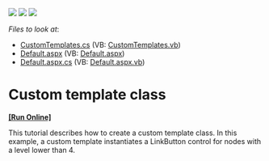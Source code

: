 <!-- default badges list -->
![](https://img.shields.io/endpoint?url=https://codecentral.devexpress.com/api/v1/VersionRange/128548394/13.1.4%2B)
[![](https://img.shields.io/badge/Open_in_DevExpress_Support_Center-FF7200?style=flat-square&logo=DevExpress&logoColor=white)](https://supportcenter.devexpress.com/ticket/details/E1)
[![](https://img.shields.io/badge/📖_How_to_use_DevExpress_Examples-e9f6fc?style=flat-square)](https://docs.devexpress.com/GeneralInformation/403183)
<!-- default badges end -->
<!-- default file list -->
*Files to look at*:

* [CustomTemplates.cs](./CS/WebSite/App_Code/TreeList/CustomTemplates.cs) (VB: [CustomTemplates.vb](./VB/WebSite/App_Code/TreeList/CustomTemplates.vb))
* [Default.aspx](./CS/WebSite/Default.aspx) (VB: [Default.aspx](./VB/WebSite/Default.aspx))
* [Default.aspx.cs](./CS/WebSite/Default.aspx.cs) (VB: [Default.aspx.vb](./VB/WebSite/Default.aspx.vb))
<!-- default file list end -->
# Custom template class
<!-- run online -->
**[[Run Online]](https://codecentral.devexpress.com/e1/)**
<!-- run online end -->


<p>This tutorial describes how to create a custom template class. In this example, a custom template instantiates a LinkButton control for nodes with a level lower than 4.</p>

<br/>


